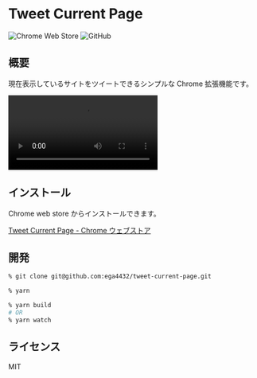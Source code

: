 # Tweet Current Page

![Chrome Web Store](https://img.shields.io/chrome-web-store/v/nokopdeekeebamcndeoakihbgenjmbll?style=plastic)
![GitHub](https://img.shields.io/github/license/ega4432/tweet-current-page?style=plastic)

## 概要

現在表示しているサイトをツイートできるシンプルな Chrome 拡張機能です。

![Git](https://user-images.githubusercontent.com/38056766/144696201-5c5aaa55-3845-4b0a-95bc-4f191b122523.mov)

## インストール

Chrome web store からインストールできます。

[Tweet Current Page \- Chrome ウェブストア](https://chrome.google.com/webstore/detail/tweet-current-page/nokopdeekeebamcndeoakihbgenjmbll?hl=ja)

## 開発

```sh
% git clone git@github.com:ega4432/tweet-current-page.git

% yarn

% yarn build
# OR
% yarn watch
```

## ライセンス

MIT
